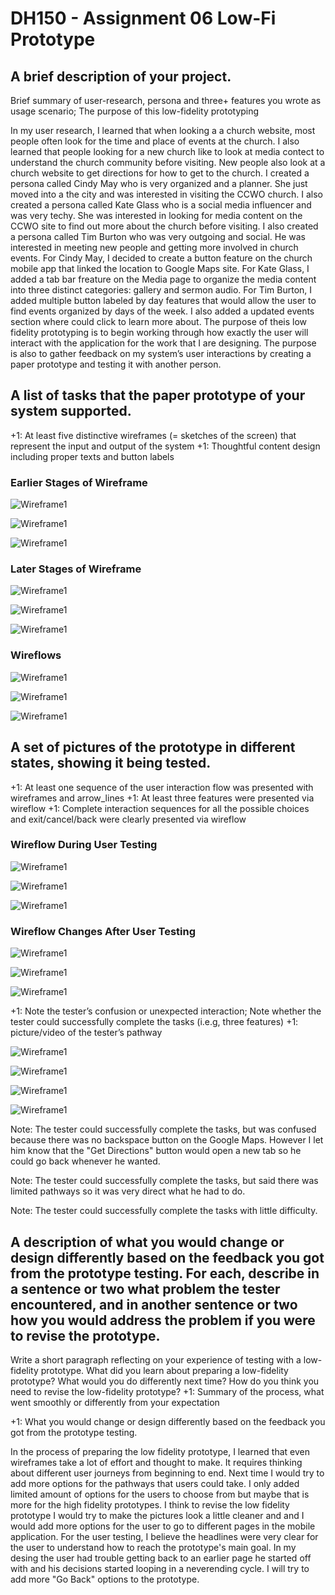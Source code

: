 # DH150 - Assignment 06 Low-Fi Prototype

## A brief description of your project.
 Brief summary of user-research, persona and three+ features you wrote as usage scenario; The purpose of this low-fidelity prototyping

In my user research, I learned that when looking a a church website, most people often look for the time and place of events at the church. I also learned that people looking for a new church like to look at media contect to understand the church community before visiting. New people also look at a church website to get directions for how to get to the church.  I created a persona called Cindy May who is very organized and a planner. She just moved into a the city and was interested in visiting the CCWO church.  I also created a persona called Kate Glass who is a social media influencer and was very techy. She was interested in looking for media content on the CCWO site to find out more about the church before visiting. I also created a persona called Tim Burton who was very outgoing and social. He was interested in meeting new people and getting more involved in church events. For Cindy May, I decided to create a button feature on the church mobile app that linked the location to Google Maps site. For Kate Glass, I added a tab bar freature on the Media page to organize the media content into three distinct categories: gallery and sermon audio. For Tim Burton, I added multiple button labeled by day features that would allow the user to find events organized by days of the week. I also added a updated events section where could click to learn more about. The purpose of theis low fidelity prototyping is to begin working through how exactly the user will interact with the application for the work that I are designing. The purpose is also to gather feedback on my system’s user interactions by creating a paper prototype and testing it with another person.


## A list of tasks that the paper prototype of your system supported.
+1:  At least five distinctive wireframes (= sketches of the screen) that represent the input and output of the system 
+1: Thoughtful content design including proper texts and button labels

### Earlier Stages of Wireframe

![Wireframe1](https://i.postimg.cc/Y0s0RDs6/IMG-2867.jpg)

![Wireframe1](https://i.postimg.cc/MGST9QdF/IMG-2868.jpg)

![Wireframe1](https://i.postimg.cc/HL9LRkNs/IMG-2869.jpg)

### Later Stages of Wireframe

![Wireframe1](https://i.postimg.cc/T2n1zQW3/IMG-2840.jpg)

![Wireframe1](https://i.postimg.cc/KYKvJ52F/IMG-2844.jpg)

![Wireframe1](https://i.postimg.cc/Sx1x6vHD/IMG-2843.jpg)

### Wireflows

![Wireframe1](https://i.postimg.cc/Zqb9TNpy/IMG-6450.jpg)

![Wireframe1](https://i.postimg.cc/sg9QdmQr/IMG-5476.jpg)

![Wireframe1](https://i.postimg.cc/FKTY1KVC/IMG-7795.jpg)

## A set of pictures of the prototype in different states, showing it being tested.
+1: At least one sequence of the user interaction flow was presented with wireframes and arrow_lines 
+1: At least three features were presented via wireflow
+1: Complete interaction sequences for all the possible choices and exit/cancel/back were clearly presented via wireflow

### Wireflow During User Testing

![Wireframe1](https://i.postimg.cc/hPST4hxx/IMG-2864.jpg)

![Wireframe1](https://i.postimg.cc/XqnGvDZ3/IMG-2865.jpg)

![Wireframe1](https://i.postimg.cc/pTb5wdRm/IMG-2866.jpg)


### Wireflow Changes After User Testing
![Wireframe1](https://i.postimg.cc/bv22VncX/IMG-2870.jpg)

![Wireframe1](https://i.postimg.cc/63r4tNpY/IMG-2871.jpg)

![Wireframe1](https://i.postimg.cc/qvF3GLFX/IMG-2872.jpg)


+1: Note the tester’s confusion or unexpected interaction; Note whether the tester could successfully complete the tasks (i.e.g, three features)
+1: picture/video of the tester’s pathway

![Wireframe1](https://i.postimg.cc/mght59fL/IMG-2873.png)

![Wireframe1](https://i.postimg.cc/W3m3k6rn/IMG-2874.png)

![Wireframe1](https://i.postimg.cc/y85k4NsF/IMG-2875.png)

![Wireframe1](https://i.postimg.cc/DzXm2KwR/IMG-5902.jpg)



Note: The tester could successfully complete the tasks, but was confused because there was no backspace button on the Google Maps. However I let him know that the "Get Directions" button would open a new tab so he could go back whenever he wanted.

Note: The tester could successfully complete the tasks, but said there was limited pathways so it was very direct what he had to do.

Note: The tester could successfully complete the tasks with little difficulty.

## A description of what you would change or design differently based on the feedback you got from the prototype testing. For each, describe in a sentence or two what problem the tester encountered, and in another sentence or two how you would address the problem if you were to revise the prototype.

Write a short paragraph reflecting on your experience of testing with a low-fidelity prototype. What did you learn about preparing a low-fidelity prototype? What would you do differently next time? How do you think you need to revise the low-fidelity prototype?
+1: Summary of the process, what went smoothly or differently from your expectation

+1: What you would change or design differently based on the feedback you got from the prototype testing. 

In the process of preparing the low fidelity prototype, I learned that even wireframes take a lot of effort and thought to make. It requires thinking about different user journeys from beginning to end. Next time I would try to add more options for the pathways that users could take. I only added limited amount of options for the users to choose from but maybe that is more for the high fidelity prototypes. I think to revise the low fidelity prototype I would try to make the pictures look a little cleaner and and I would add more options for the user to go to different pages in the mobile application. For the user testing, I believe the headlines were very clear for the user to understand how to reach the prototype's main goal. In my desing the user had trouble getting back to an earlier page he started off with and his decisions started looping in a neverending cycle. I will try to add more "Go Back" options to the prototype. 

